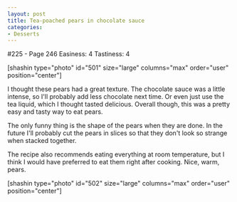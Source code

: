 ```yaml
---
layout: post
title: Tea-poached pears in chocolate sauce
categories:
- Desserts
---
```


#225 - Page 246
Easiness: 4
Tastiness: 4

[shashin type="photo" id="501" size="large" columns="max" order="user" position="center"]

I thought these pears had a great texture. The chocolate sauce was a little intense, so I'll probably add less chocolate next time. Or even just use the tea liquid, which I thought tasted delicious. Overall though, this was a pretty easy and tasty way to eat pears.

The only funny thing is the shape of the pears when they are done. In the future I'll probably cut the pears in slices so that they don't look so strange when stacked together.

The recipe also recommends eating everything at room temperature, but I think I would have preferred to eat them right after cooking. Nice, warm, pears.

[shashin type="photo" id="502" size="large" columns="max" order="user" position="center"]
